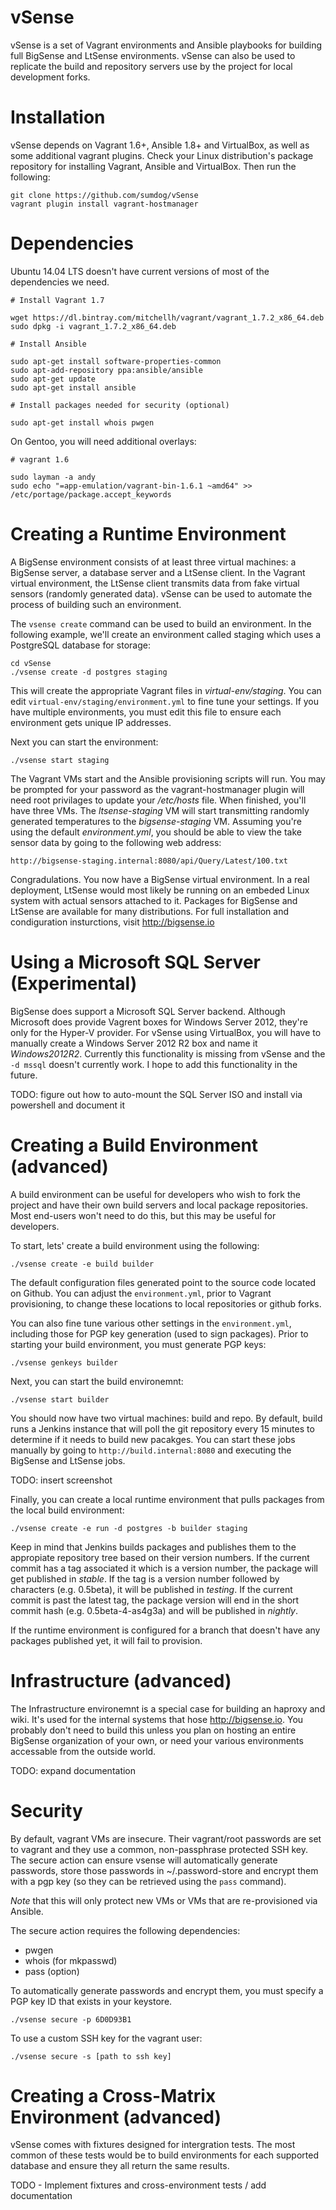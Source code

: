 vSense
======

vSense is a set of Vagrant environments and Ansible playbooks for building full BigSense and LtSense environments. vSense can also be used to replicate the build and repository servers use by the project for local development forks.

Installation
============

vSense depends on Vagrant 1.6+, Ansible 1.8+ and VirtualBox, as well as some additional vagrant plugins. Check your Linux distribution's package repository for installing Vagrant, Ansible and VirtualBox. Then run the following:

```
git clone https://github.com/sumdog/vSense
vagrant plugin install vagrant-hostmanager
```

Dependencies
============

Ubuntu 14.04 LTS doesn't have current versions of most of the dependencies we need.

```
# Install Vagrant 1.7

wget https://dl.bintray.com/mitchellh/vagrant/vagrant_1.7.2_x86_64.deb
sudo dpkg -i vagrant_1.7.2_x86_64.deb

# Install Ansible

sudo apt-get install software-properties-common
sudo apt-add-repository ppa:ansible/ansible
sudo apt-get update
sudo apt-get install ansible

# Install packages needed for security (optional)

sudo apt-get install whois pwgen
```

On Gentoo, you will need additional overlays:

```
# vagrant 1.6

sudo layman -a andy
sudo echo "=app-emulation/vagrant-bin-1.6.1 ~amd64" >> /etc/portage/package.accept_keywords

```

Creating a Runtime Environment
==============================

A BigSense environment consists of at least three virtual machines: a BigSense server, a database server and a LtSense client. In the Vagrant virtual environment, the LtSense client transmits data from fake virtual sensors (randomly generated data). vSense can be used to automate the process of building such an environment.

The `vsense create` command can be used to build an environment. In the following example, we'll create an environment called staging which uses a PostgreSQL database for storage:

```
cd vSense
./vsense create -d postgres staging
```

This will create the appropriate Vagrant files in *virtual-env/staging*. You can edit `virtual-env/staging/environment.yml` to fine tune your settings. If you have multiple environments, you must edit this file to ensure each environment gets unique IP addresses.

Next you can start the environment:

`
./vsense start staging
`

The Vagrant VMs start and the Ansible provisioning scripts will run. You may be prompted for your password as the vagrant-hostmanager plugin will need root privilages to update your */etc/hosts* file. When finished, you'll have three VMs. The *ltsense-staging* VM will start transmitting randomly generated temperatures to the *bigsense-staging* VM. Assuming you're using the default *environment.yml*, you should be able to view the take sensor data by going to the following web address:

`http://bigsense-staging.internal:8080/api/Query/Latest/100.txt`

Congradulations. You now have a BigSense virtual environment. In a real deployment, LtSense would most likely be running on an embeded Linux system with actual sensors attached to it. Packages for BigSense and LtSense are available for many distributions. For full installation and condiguration insturctions, visit http://bigsense.io


Using a Microsoft SQL Server (Experimental)
===========================================

BigSense does support a Microsoft SQL Server backend. Although Microsoft does provide Vagrent boxes for Windows Server 2012, they're only for the Hyper-V provider. For vSense using VirtualBox, you will have to manually create a Windows Server 2012 R2 box and name it *Windows2012R2*. Currently this functionality is missing from vSense and the `-d mssql` doesn't currently work. I hope to add this functionality in the future.

TODO: figure out how to auto-mount the SQL Server ISO and install via powershell and document it


Creating a Build Environment (advanced)
=======================================

A build environment can be useful for developers who wish to fork the project and have their own build servers and local package repositories. Most end-users won't need to do this, but this may be useful for developers.

To start, lets' create a build environment using the following:

`
./vsense create -e build builder
`

The default configuration files generated point to the source code located on Github. You can adjust the `environment.yml`, prior to Vagrant provisioning, to change these locations to local repositories or github forks.

You can also fine tune various other settings in the `environment.yml`, including those for PGP key generation (used to sign packages). Prior to starting your build environment, you must generate PGP keys:

`
./vsense genkeys builder
`

Next, you can start the build environemnt:

`
./vsense start builder
`

You should now have two virtual machines: build and repo. By default, build runs a Jenkins instance that will poll the git repository every 15 minutes to determine if it needs to build new pacakges. You can start these jobs manually by going to `http://build.internal:8080` and executing the BigSense and LtSense jobs.

TODO: insert screenshot

Finally, you can create a local runtime environment that pulls packages from the local build environment:

`
./vsense create -e run -d postgres -b builder staging
`

Keep in mind that Jenkins builds packages and publishes them to the appropiate repository tree based on their version numbers. If the current commit has a tag associated it which is a version number, the package will get published in *stable*. If the tag is a version number followed by characters (e.g. 0.5beta), it will be published in *testing*. If the current commit is past the latest tag, the package version will end in the short commit hash (e.g. 0.5beta-4-as4g3a) and will be published in *nightly*.

If the runtime environment is configured for a branch that doesn't have any packages published yet, it will fail to provision.


Infrastructure (advanced)
=========================

The Infrastructure environemnt is a special case for building an haproxy and wiki. It's used for the internal systems that hose http://bigsense.io. You probably don't need to build this unless you plan on hosting an entire BigSense organization of your own, or need your various environments accessable from the outside world.

TODO: expand documentation


Security
========

By default, vagrant VMs are insecure. Their vagrant/root passwords are set to vagrant and they use a common, non-passphrase protected SSH key. The secure action can ensure vsense will automatically generate passwords, store those passwords in ~/.password-store and encrypt them with a pgp key (so they can be retrieved using the `pass` command).

*Note* that this will only protect new VMs or VMs that are re-provisioned via Ansible.

The secure action requires the following dependencies:

* pwgen
* whois (for mkpasswd)
* pass (option)

To automatically generate passwords and encrypt them, you must specify a PGP key ID that exists in your keystore.

`
./vsense secure -p 6D0D93B1
`

To use a custom SSH key for the vagrant user:

`
./vsense secure -s [path to ssh key]
`


Creating a Cross-Matrix Environment (advanced)
==============================================

vSense comes with fixtures designed for intergration tests. The most common of these tests would be to build environments for each supported database and ensure they all return the same results.

TODO - Implement fixtures and cross-environment tests / add documentation